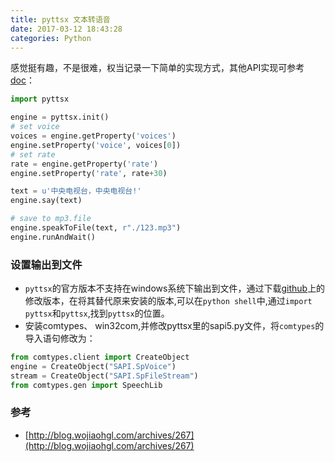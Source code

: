 ```yaml
---
title: pyttsx 文本转语音
date: 2017-03-12 18:43:28
categories: Python
---
```


感觉挺有趣，不是很难，权当记录一下简单的实现方式，其他API实现可参考[doc](http://pyttsx.readthedocs.io/en/latest/drivers.html)：

<!-- more -->
``` python
import pyttsx

engine = pyttsx.init()
# set voice
voices = engine.getProperty('voices')
engine.setProperty('voice', voices[0])
# set rate
rate = engine.getProperty('rate')
engine.setProperty('rate', rate+30)

text = u'中央电视台，中央电视台!'
engine.say(text)

# save to mp3.file
engine.speakToFile(text, r"./123.mp3")
engine.runAndWait()

```

### 设置输出到文件
+ `pyttsx`的官方版本不支持在windows系统下输出到文件，通过下载[github](https://github.com/wojiaohgl/pyttsx)上的修改版本，在将其替代原来安装的版本,可以在`python shell`中,通过`import pyttsx`和`pyttsx`,找到`pyttsx`的位置。
+ 安装comtypes、 win32com,并修改pyttsx里的sapi5.py文件，将`comtypes`的导入语句修改为：
``` python
from comtypes.client import CreateObject
engine = CreateObject("SAPI.SpVoice")
stream = CreateObject("SAPI.SpFileStream")
from comtypes.gen import SpeechLib

```

### 参考
+ [http://blog.wojiaohgl.com/archives/267](http://blog.wojiaohgl.com/archives/267)
